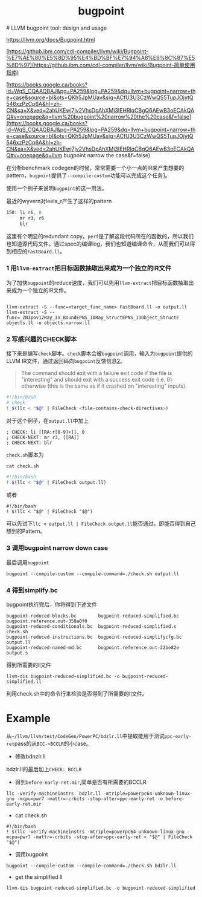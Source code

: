 <h1 align="center">bugpoint</h1>
# LLVM bugpoint tool: design and usage

https://llvm.org/docs/Bugpoint.html

[https://github.ibm.com/cdl-compiler/llvm/wiki/Bugpoint-%E7%AE%80%E5%8D%95%E4%BD%BF%E7%94%A8%E6%8C%87%E5%8D%97](https://github.ibm.com/cdl-compiler/llvm/wiki/Bugpoint-简单使用指南)

[https://books.google.ca/books?id=WqS_CQAAQBAJ&pg=PA259&lpg=PA259&dq=llvm+bugpoint+narrow+the+case&source=bl&ots=QKh5JpMUav&sig=ACfU3U3CzWwQS5TupJOjytQ546xzPzCp6A&hl=zh-CN&sa=X&ved=2ahUKEwj7jv2VhsDpAhXMj3IEHRlqCBgQ6AEwB3oECAkQAQ#v=onepage&q=llvm%20bugpoint%20narrow%20the%20case&f=false](https://books.google.ca/books?id=WqS_CQAAQBAJ&pg=PA259&lpg=PA259&dq=llvm+bugpoint+narrow+the+case&source=bl&ots=QKh5JpMUav&sig=ACfU3U3CzWwQS5TupJOjytQ546xzPzCp6A&hl=zh-CN&sa=X&ved=2ahUKEwj7jv2VhsDpAhXMj3IEHRlqCBgQ6AEwB3oECAkQAQ#v=onepage&q=llvm bugpoint narrow the case&f=false)





在分析benchmark codegen的时候，常常需要一个小一点的IR来产生想要的pattern，`bugpoint`提供了`--compile-custom`功能可以完成这个任务[1]。

使用一个例子来说明`bugpoint`的这一用法。

最近的wyvern对leela_r产生了这样的pattern
```asm
150: li r6, 0
     mr r3, r6
     blr
```
这里有个明显的redundant copy。`perf`是了解这段代码所在的函数的，所以我们也知道源代码文件。通过spec的编译log，我们也知道编译命令，从而我们可以得到相应的`FastBoard.ll`。



### 1 用`llvm-extract`把目标函数抽取出来成为一个独立的IR文件

为了加快`bugpoint`的reduce速度，我们可以先用`llvm-extract`把目标函数抽取出来成为一个独立的IR文件。

```shell

llvm-extract -S --func=<target_func_name> FastBoard.ll -o output.ll
llvm-extract -S --func=_ZN3pov12Ray_In_BoundEPNS_10Ray_StructEPNS_13Object_StructE objects.ll -o objects.narrow.ll
```

### 2 写感兴趣的CHECK脚本

接下来是编写`check`脚本。`check`脚本会被`bugpoint`调用，输入为`bugpoint`提供的LLVM IR文件，通过返回码向`bugpoint`反馈信息[2]。

> The command should exit with a failure exit code if the file is "interesting" and should exit with a success exit code (i.e. 0) otherwise (this is the same as if it crashed on "interesting" inputs).

```bash
#!/bin/bash
# check
! $(llc < "$@" | FileCheck <file-contains-check-directives>)
```
对于这个例子，在`output.ll`中加上
```
; CHECK: li [[RA:r[0-9]+]], 0                                                                                                                                                                 
; CHECK-NEXT: mr r3, [[RA]]                                                                                                                                                                   
; CHECK-NEXT: blr 
```
`check.sh`脚本为

`cat check.sh` 

```bash
#!/bin/bash
! $(llc < "$@" | FileCheck output.ll)
```



或者

```
#!/bin/bash
! $(llc < "$@" | FileCheck "$@")
```



可以先试下`llc < output.ll | FileCheck output.ll`能否通过，即能否得到自己想到的Pattern。

### 3 调用bugpoint narrow down case

最后调用`bugpoint`

```shell
bugpoint --compile-custom --compile-command=./check.sh output.ll
```



### 4 得到simplify.bc

bugpoint执行完后，你将得到下述文件

```shell
bugpoint-reduced-blocks.bc        bugpoint-reduced-simplified.bc   bugpoint.reference.out-358a0f0
bugpoint-reduced-conditionals.bc  bugpoint-reduced-simplified.s    check.sh
bugpoint-reduced-instructions.bc  bugpoint-reduced-simplifycfg.bc  output.ll
bugpoint-reduced-named-md.bc      bugpoint.reference.out-22be82e   output.s
```



得到所需要的ll文件

```shell
llvm-dis bugpoint-reduced-simplified.bc -o bugpoint-reduced-simplified.ll
```



利用check.sh中的命令行来检验是否得到了所需要的ll文件。





[1]: http://blog.llvm.org/2015/11/reduce-your-testcases-with-bugpoint-and.html
[2]: https://llvm.org/docs/CommandGuide/bugpoint.html



# Example

从`~/llvm/llvm/test/CodeGen/PowerPC/bdzlr.ll`中提取能用于测试`ppc-early-ret`pass的从`BCC->BCCLR`的小case。

- 修改bdnzlr.ll

bdzlr.ll的最后加上`CHECK: BCCLR`



- 得到`before-early-ret.mir`,简单是否有所需要的BCCLR

```shell
llc -verify-machineinstrs  bdzlr.ll -mtriple=powerpc64-unknown-linux-gnu -mcpu=pwr7 -mattr=-crbits -stop-after=ppc-early-ret -o before-early-ret.mir
```



- cat check.sh

```shell
#!/bin/bash
! $(llc -verify-machineinstrs -mtriple=powerpc64-unknown-linux-gnu -mcpu=pwr7 -mattr=-crbits -stop-after=ppc-early-ret < "$@" | FileCheck "$@")
```



- 调用bugpoint

```shell
bugpoint --compile-custom --compile-command=./check.sh bdzlr.ll
```



- get the simplified ll 

```c++
llvm-dis bugpoint-reduced-simplified.bc -o bugpoint-reduced-simplified.ll
```

